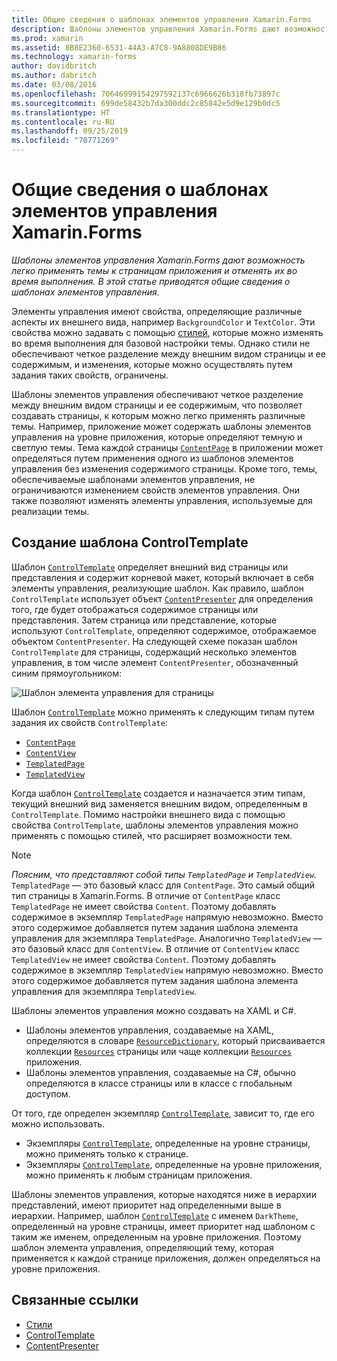 ```yaml
---
title: Общие сведения о шаблонах элементов управления Xamarin.Forms
description: Шаблоны элементов управления Xamarin.Forms дают возможность легко применять темы к страницам приложения и отменять их во время выполнения. В этой статье приводятся общие сведения о шаблонах элементов управления.
ms.prod: xamarin
ms.assetid: 8B8E2360-6531-44A3-A7C8-9A8808DE9B86
ms.technology: xamarin-forms
author: davidbritch
ms.author: dabritch
ms.date: 03/08/2016
ms.openlocfilehash: 70646999154297592137c6966626b318fb73897c
ms.sourcegitcommit: 699de58432b7da300ddc2c85842e5d9e129b0dc5
ms.translationtype: HT
ms.contentlocale: ru-RU
ms.lasthandoff: 09/25/2019
ms.locfileid: "70771269"
---
```

# <a name="introduction-to-xamarinforms-control-templates"></a>Общие сведения о шаблонах элементов управления Xamarin.Forms

_Шаблоны элементов управления Xamarin.Forms дают возможность легко применять темы к страницам приложения и отменять их во время выполнения. В этой статье приводятся общие сведения о шаблонах элементов управления._

Элементы управления имеют свойства, определяющие различные аспекты их внешнего вида, например `BackgroundColor` и `TextColor`. Эти свойства можно задавать с помощью [стилей](~/xamarin-forms/user-interface/styles/index.md), которые можно изменять во время выполнения для базовой настройки темы. Однако стили не обеспечивают четкое разделение между внешним видом страницы и ее содержимым, и изменения, которые можно осуществлять путем задания таких свойств, ограничены.

Шаблоны элементов управления обеспечивают четкое разделение между внешним видом страницы и ее содержимым, что позволяет создавать страницы, к которым можно легко применять различные темы. Например, приложение может содержать шаблоны элементов управления на уровне приложения, которые определяют темную и светлую темы. Тема каждой страницы [`ContentPage`](xref:Xamarin.Forms.ContentPage) в приложении может определяться путем применения одного из шаблонов элементов управления без изменения содержимого страницы. Кроме того, темы, обеспечиваемые шаблонами элементов управления, не ограничиваются изменением свойств элементов управления. Они также позволяют изменять элементы управления, используемые для реализации темы.

## <a name="creating-a-controltemplate"></a>Создание шаблона ControlTemplate

Шаблон [`ControlTemplate`](xref:Xamarin.Forms.ControlTemplate) определяет внешний вид страницы или представления и содержит корневой макет, который включает в себя элементы управления, реализующие шаблон. Как правило, шаблон `ControlTemplate` использует объект [`ContentPresenter`](xref:Xamarin.Forms.ContentPresenter) для определения того, где будет отображаться содержимое страницы или представления. Затем страница или представление, которые используют `ControlTemplate`, определяют содержимое, отображаемое объектом `ContentPresenter`. На следующей схеме показан шаблон `ControlTemplate` для страницы, содержащий несколько элементов управления, в том числе элемент `ContentPresenter`, обозначенный синим прямоугольником:

![](introduction-images/control-template.png "Шаблон элемента управления для страницы")

Шаблон [`ControlTemplate`](xref:Xamarin.Forms.ControlTemplate) можно применять к следующим типам путем задания их свойств `ControlTemplate`:

- [`ContentPage`](xref:Xamarin.Forms.ContentPage)
- [`ContentView`](xref:Xamarin.Forms.ContentView)
- [`TemplatedPage`](xref:Xamarin.Forms.TemplatedPage)
- [`TemplatedView`](xref:Xamarin.Forms.TemplatedView)

Когда шаблон [`ControlTemplate`](xref:Xamarin.Forms.ControlTemplate) создается и назначается этим типам, текущий внешний вид заменяется внешним видом, определенным в `ControlTemplate`. Помимо настройки внешнего вида с помощью свойства `ControlTemplate`, шаблоны элементов управления можно применять с помощью стилей, что расширяет возможности тем.

> [!NOTE]
> *Поясним, что представляют собой типы `TemplatedPage` и `TemplatedView`.* `TemplatedPage` — это базовый класс для `ContentPage`. Это самый общий тип страницы в Xamarin.Forms. В отличие от `ContentPage` класс `TemplatedPage` не имеет свойства `Content`. Поэтому добавлять содержимое в экземпляр `TemplatedPage` напрямую невозможно. Вместо этого содержимое добавляется путем задания шаблона элемента управления для экземпляра `TemplatedPage`. Аналогично `TemplatedView` — это базовый класс для `ContentView`. В отличие от `ContentView` класс `TemplatedView` не имеет свойства `Content`. Поэтому добавлять содержимое в экземпляр `TemplatedView` напрямую невозможно. Вместо этого содержимое добавляется путем задания шаблона элемента управления для экземпляра `TemplatedView`.

Шаблоны элементов управления можно создавать на XAML и C#.

- Шаблоны элементов управления, создаваемые на XAML, определяются в словаре [`ResourceDictionary`](xref:Xamarin.Forms.ResourceDictionary), который присваивается коллекции [`Resources`](xref:Xamarin.Forms.VisualElement.Resources) страницы или чаще коллекции [`Resources`](xref:Xamarin.Forms.Application.Resources) приложения.
- Шаблоны элементов управления, создаваемые на C#, обычно определяются в классе страницы или в классе с глобальным доступом.

От того, где определен экземпляр [`ControlTemplate`](xref:Xamarin.Forms.ControlTemplate), зависит то, где его можно использовать.

- Экземпляры [`ControlTemplate`](xref:Xamarin.Forms.ControlTemplate), определенные на уровне страницы, можно применять только к странице.
- Экземпляры [`ControlTemplate`](xref:Xamarin.Forms.ControlTemplate), определенные на уровне приложения, можно применять к любым страницам приложения.

Шаблоны элементов управления, которые находятся ниже в иерархии представлений, имеют приоритет над определенными выше в иерархии. Например, шаблон [`ControlTemplate`](xref:Xamarin.Forms.ControlTemplate) с именем `DarkTheme`, определенный на уровне страницы, имеет приоритет над шаблоном с таким же именем, определенным на уровне приложения. Поэтому шаблон элемента управления, определяющий тему, которая применяется к каждой странице приложения, должен определяться на уровне приложения.

## <a name="related-links"></a>Связанные ссылки

- [Стили](~/xamarin-forms/user-interface/styles/index.md)
- [ControlTemplate](xref:Xamarin.Forms.ControlTemplate)
- [ContentPresenter](xref:Xamarin.Forms.ContentPresenter)
